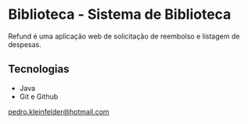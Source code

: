 # Biblioteca - Sistema de Biblioteca

Refund é uma aplicação web de solicitação de reembolso e listagem de despesas. 

## Tecnologias

- Java
- Git e Github

pedro.kleinfelder@hotmail.com